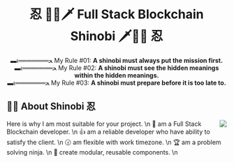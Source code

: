 <h1 align="center"><strong>忍</strong> 🐱‍👤🗡  Full Stack Blockchain Shinobi  🗡🐱‍👤 <strong>忍</strong></h1>
<div align="center">▬ι═══════ﺤ My Rule #01: <strong>A shinobi must always put the mission first.</strong></div>
<div align="center">▬ι═══════ﺤ My Rule #02: <strong>A shinobi must see the hidden meanings within the hidden meanings.</strong></div>
<div align="center">▬ι═══════ﺤ My Rule #03: <strong>A shinobi must prepare before it is too late to.</strong></div>

## 🐱‍👤 About Shinobi 忍

<img align="right" src="https://user-images.githubusercontent.com/40971045/126373212-f429f9f6-85da-40d3-bf95-8bb39ba829d2.jpg" />
Here is why I am most suitable for your project. \n
 💎 am a Full Stack Blockchain developer.  \n
 👍 am a reliable developer who have ability to satisfy the client. \n
 🕝 am flexible with work timezone. \n
 🏆 am a problem solving ninja. \n
 📌 create modular, reusable components. \n
